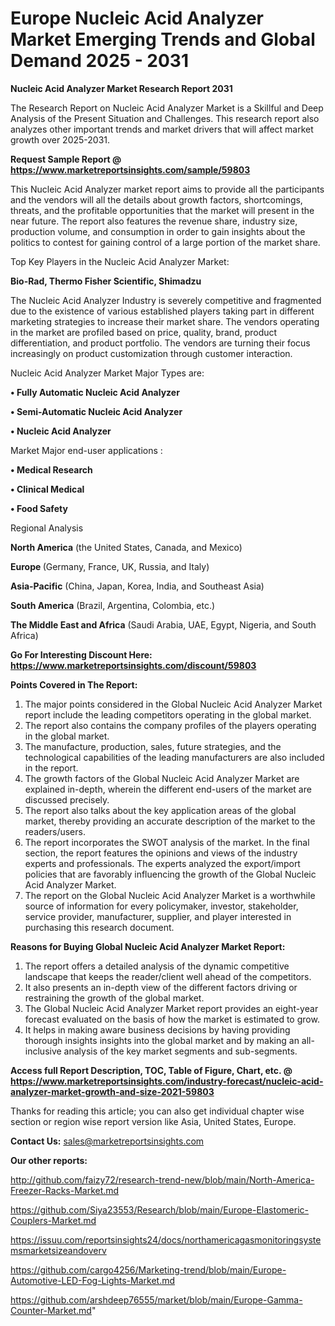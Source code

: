 # Europe Nucleic Acid Analyzer Market Emerging Trends and Global Demand 2025 - 2031

<strong>Nucleic Acid Analyzer Market Research Report 2031</strong>

The Research Report on Nucleic Acid Analyzer Market is a Skillful and Deep Analysis of the Present Situation and Challenges. This research report also analyzes other important trends and market drivers that will affect market growth over 2025-2031.

<strong>Request Sample Report @ <a href=https://www.marketreportsinsights.com/sample/59803>https://www.marketreportsinsights.com/sample/59803</a></strong>

This Nucleic Acid Analyzer market report aims to provide all the participants and the vendors will all the details about growth factors, shortcomings, threats, and the profitable opportunities that the market will present in the near future. The report also features the revenue share, industry size, production volume, and consumption in order to gain insights about the politics to contest for gaining control of a large portion of the market share.

Top Key Players in the Nucleic Acid Analyzer Market:

<strong>Bio-Rad, Thermo Fisher Scientific, Shimadzu</strong>

The Nucleic Acid Analyzer Industry is severely competitive and fragmented due to the existence of various established players taking part in different marketing strategies to increase their market share. The vendors operating in the market are profiled based on price, quality, brand, product differentiation, and product portfolio. The vendors are turning their focus increasingly on product customization through customer interaction.

Nucleic Acid Analyzer Market Major Types are:

<strong>• Fully Automatic Nucleic Acid Analyzer

• Semi-Automatic Nucleic Acid Analyzer

• Nucleic Acid Analyzer</strong>

Market Major end-user applications :

<strong>• Medical Research

• Clinical Medical

• Food Safety</strong>

Regional Analysis

</u><strong><b>North America</b></strong> (the United States, Canada, and Mexico)

<strong><b>Europe </b></strong>(Germany, France, UK, Russia, and Italy)

<strong><b>Asia-Pacific</b></strong> (China, Japan, Korea, India, and Southeast Asia)

<strong><b>South America</b></strong> (Brazil, Argentina, Colombia, etc.)

<strong><b>The Middle East and Africa</b></strong> (Saudi Arabia, UAE, Egypt, Nigeria, and South Africa)

<strong>Go For Interesting Discount Here: <a href=https://www.marketreportsinsights.com/discount/59803>https://www.marketreportsinsights.com/discount/59803</a></strong>

<strong>Points Covered in The Report:</strong>
<ol>
  <li>The major points considered in the Global Nucleic Acid Analyzer Market report include the leading competitors operating in the global market.</li>
  <li>The report also contains the company profiles of the players operating in the global market.</li>
  <li>The manufacture, production, sales, future strategies, and the technological capabilities of the leading manufacturers are also included in the report.</li>
  <li>The growth factors of the Global Nucleic Acid Analyzer Market are explained in-depth, wherein the different end-users of the market are discussed precisely.</li>
  <li>The report also talks about the key application areas of the global market, thereby providing an accurate description of the market to the readers/users.</li>
  <li>The report incorporates the SWOT analysis of the market. In the final section, the report features the opinions and views of the industry experts and professionals. The experts analyzed the export/import policies that are favorably influencing the growth of the Global Nucleic Acid Analyzer Market.</li>
  <li>The report on the Global Nucleic Acid Analyzer Market is a worthwhile source of information for every policymaker, investor, stakeholder, service provider, manufacturer, supplier, and player interested in purchasing this research document.</li>
</ol>
<strong>Reasons for Buying Global Nucleic Acid Analyzer Market Report:</strong>

<ol>
  <li>The report offers a detailed analysis of the dynamic competitive landscape that keeps the reader/client well ahead of the competitors.</li>
  <li>It also presents an in-depth view of the different factors driving or restraining the growth of the global market.</li>
  <li>The Global Nucleic Acid Analyzer Market report provides an eight-year forecast evaluated on the basis of how the market is estimated to grow.</li>
  <li>It helps in making aware business decisions by having providing thorough insights insights into the global market and by making an all-inclusive analysis of the key market segments and sub-segments.</li>
</ol>
<strong>Access full Report Description, TOC, Table of Figure, Chart, etc. @ <a href=https://www.marketreportsinsights.com/industry-forecast/nucleic-acid-analyzer-market-growth-and-size-2021-59803>https://www.marketreportsinsights.com/industry-forecast/nucleic-acid-analyzer-market-growth-and-size-2021-59803</a></strong>


Thanks for reading this article; you can also get individual chapter wise section or region wise report version like Asia, United States, Europe.

<strong>Contact Us:</strong>
sales@marketreportsinsights.com

<strong>Our other reports:</strong>

<a href=http://github.com/faizy72/research-trend-new/blob/main/North-America-Freezer-Racks-Market.md>http://github.com/faizy72/research-trend-new/blob/main/North-America-Freezer-Racks-Market.md</a>

<a href=https://github.com/Siya23553/Research/blob/main/Europe-Elastomeric-Couplers-Market.md>https://github.com/Siya23553/Research/blob/main/Europe-Elastomeric-Couplers-Market.md</a>

<a href=https://issuu.com/reportsinsights24/docs/northamericagasmonitoringsystemsmarketsizeandoverv>https://issuu.com/reportsinsights24/docs/northamericagasmonitoringsystemsmarketsizeandoverv</a>

<a href=https://github.com/cargo4256/Marketing-trend/blob/main/Europe-Automotive-LED-Fog-Lights-Market.md>https://github.com/cargo4256/Marketing-trend/blob/main/Europe-Automotive-LED-Fog-Lights-Market.md</a>

<a href=https://github.com/arshdeep76555/market/blob/main/Europe-Gamma-Counter-Market.md>https://github.com/arshdeep76555/market/blob/main/Europe-Gamma-Counter-Market.md</a>"
